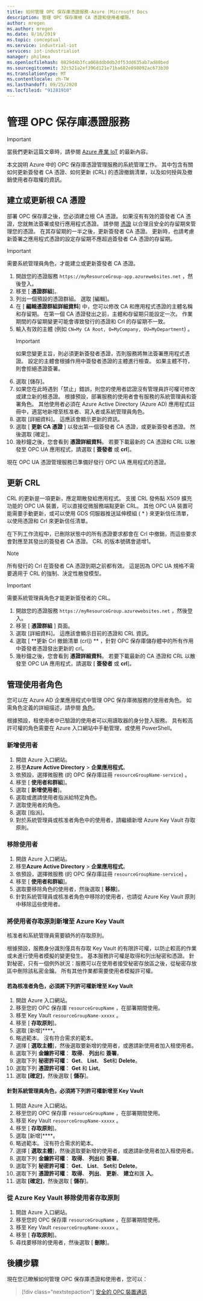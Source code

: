 ```yaml
---
title: 如何管理 OPC 保存庫憑證服務-Azure |Microsoft Docs
description: 管理 OPC 保存庫根 CA 憑證和使用者權限。
author: mregen
ms.author: mregen
ms.date: 8/16/2019
ms.topic: conceptual
ms.service: industrial-iot
services: iot-industrialiot
manager: philmea
ms.openlocfilehash: 0829d4b3fca068ddb0db2df53dd635ab7ad80bed
ms.sourcegitcommit: 32c521a2ef396d121e71ba682e098092ac673b30
ms.translationtype: MT
ms.contentlocale: zh-TW
ms.lasthandoff: 09/25/2020
ms.locfileid: "91281910"
---
```

# <a name="manage-the-opc-vault-certificate-service"></a>管理 OPC 保存庫憑證服務

> [!IMPORTANT]
> 當我們更新這篇文章時，請參閱 [Azure 產業 IoT](https://azure.github.io/Industrial-IoT/) 的最新內容。

本文說明 Azure 中的 OPC 保存庫憑證管理服務的系統管理工作。 其中包含有關如何更新簽發者 CA 憑證、如何更新 (CRL) 的憑證撤銷清單，以及如何授與及撤銷使用者存取權的資訊。

## <a name="create-or-renew-the-root-ca-certificate"></a>建立或更新根 CA 憑證

部署 OPC 保存庫之後，您必須建立根 CA 憑證。 如果沒有有效的簽發者 CA 憑證，您就無法簽署或發行應用程式憑證。 請參閱 [憑證](howto-opc-vault-secure-ca.md#certificates) 以合理且安全的存留期來管理您的憑證。 在其存留期的一半之後，更新簽發者 CA 憑證。 更新時，也請考慮新簽署之應用程式憑證的設定存留期不應超過簽發者 CA 憑證的存留期。
> [!IMPORTANT]
> 需要系統管理員角色，才能建立或更新簽發者 CA 憑證。

1. 開啟您的憑證服務 `https://myResourceGroup-app.azurewebsites.net` ，然後登入。
2. 移至 [ **憑證群組**]。
3. 列出一個預設的憑證群組。 選取 [編輯]。
4. 在 [ **編輯憑證群組詳細資料**] 中，您可以修改 CA 和應用程式憑證的主體名稱和存留期。 在第一個 CA 憑證發出之前，主體和存留期只能設定一次。 作業期間的存留期變更可能會導致發行的憑證和 Crl 的存留期不一致。
5. 輸入有效的主體 (例如 `CN=My CA Root, O=MyCompany, OU=MyDepartment`) 。<br>
   > [!IMPORTANT]
   > 如果您變更主旨，則必須更新簽發者憑證，否則服務將無法簽署應用程式憑證。 設定的主體會根據作用中簽發者憑證的主體進行檢查。 如果主體不符，則會拒絕憑證簽署。
6. 選取 [儲存]。
7. 如果您在此時遇到「禁止」錯誤，則您的使用者認證沒有管理員許可權可修改或建立新的根憑證。 根據預設，部署服務的使用者會有服務的系統管理員和簽署角色。 其他使用者必須在 Azure Active Directory (Azure AD) 應用程式註冊中，適當地新增至核准者、寫入者或系統管理員角色。
8. 選取 [詳細資料]。 這應該會顯示更新的資訊。
9. 選取 [ **更新 CA 憑證** ] 以發出第一個簽發者 CA 憑證，或更新簽發者憑證。 然後選取 [確定]。
10. 幾秒鐘之後，您會看到 **憑證詳細資料**。 若要下載最新的 CA 憑證和 CRL 以散發至 OPC UA 應用程式，請選取 [ **簽發者** 或 **crl**]。

現在 OPC UA 憑證管理服務已準備好發行 OPC UA 應用程式的憑證。

## <a name="renew-the-crl"></a>更新 CRL

CRL 的更新是一項更新，應定期散發給應用程式。 支援 CRL 發佈點 X509 擴充功能的 OPC UA 裝置，可以直接從微服務端點更新 CRL。 其他 OPC UA 裝置可能需要手動更新，或可以使用 GDS 伺服器推送延伸模組 ( * ) 來更新信任清單，以使用憑證和 Crl 來更新信任清單。

在下列工作流程中，已刪除狀態中的所有憑證要求都會在 Crl 中撤銷，而這些要求會對應至其發出的簽發者 CA 憑證。 CRL 的版本號碼會遞增1。 <br>
> [!NOTE]
> 所有發行的 Crl 在簽發者 CA 憑證到期之前都有效。 這是因為 OPC UA 規格不需要適用于 CRL 的強制、決定性散發模型。

> [!IMPORTANT]
> 需要系統管理員角色才能更新簽發者的 CRL。

1. 開啟您的憑證服務 `https://myResourceGroup.azurewebsites.net` ，然後登入。
2. 移至 [ **憑證群組** ] 頁面。
3. 選取 [詳細資料]。 這應該會顯示目前的憑證和 CRL 資訊。
4. 選取 [ **更新 Crl 撤銷清單 (crl]) ** ，針對 OPC 保存庫儲存體中的所有作用中簽發者憑證發出更新的 crl。
5. 幾秒鐘之後，您會看到 **憑證詳細資料**。 若要下載最新的 CA 憑證和 CRL 以散發至 OPC UA 應用程式，請選取 [ **簽發者** 或 **crl**]。

## <a name="manage-user-roles"></a>管理使用者角色

您可以在 Azure AD 企業應用程式中管理 OPC 保存庫微服務的使用者角色。 如需角色定義的詳細描述，請參閱 [角色](howto-opc-vault-secure-ca.md#roles)。

根據預設，租使用者中已驗證的使用者可以用讀取器的身分登入服務。 具有較高許可權的角色需要在 Azure 入口網站中手動管理，或使用 PowerShell。

### <a name="add-user"></a>新增使用者

1. 開啟 Azure 入口網站。
2. 移至**Azure Active Directory**  >  **企業應用程式**。
3. 依預設，選擇微服務 (的 OPC 保存庫註冊 `resourceGroupName-service`) 。
4. 移至 [ **使用者和群組**]。
5. 選取 [ **新增使用者**]。
6. 選取或邀請使用者指派給特定角色。
7. 選取使用者的角色。
8. 選取 [指派]。
9. 對於系統管理員或核准者角色中的使用者，請繼續新增 Azure Key Vault 存取原則。

### <a name="remove-user"></a>移除使用者

1. 開啟 Azure 入口網站。
2. 移至**Azure Active Directory**  >  **企業應用程式**。
3. 依預設，選擇微服務 (的 OPC 保存庫註冊 `resourceGroupName-service`) 。
4. 移至 [ **使用者和群組**]。
5. 選取要移除角色的使用者，然後選取 [ **移除**]。
6. 針對系統管理員或核准者角色中移除的使用者，也請從 Azure Key Vault 原則中移除這些使用者。

### <a name="add-user-access-policy-to-azure-key-vault"></a>將使用者存取原則新增至 Azure Key Vault

核准者和系統管理員需要額外的存取原則。

根據預設，服務身分識別僅具有存取 Key Vault 的有限許可權，以防止較高的作業或未進行使用者模擬的變更發生。 基本服務許可權是取得和列出秘密和憑證。 針對秘密，只有一個例外狀況：服務可以在使用者接受秘密存放區之後，從秘密存放區中刪除該私密金鑰。 所有其他作業都需要使用者模擬許可權。

#### <a name="for-an-approver-role-the-following-permissions-must-be-added-to-key-vault"></a>若為核准者角色，必須將下列許可權新增至 Key Vault

1. 開啟 Azure 入口網站。
2. 移至您的 OPC 保存庫 `resourceGroupName` ，在部署期間使用。
3. 移至 Key Vault `resourceGroupName-xxxxx` 。
4. 移至 [ **存取原則**]。
5. 選取 [新增]****。
6. 略過範本。 沒有符合需求的範本。
7. 選擇 [ **選取主體**]，然後選取要新增的使用者，或邀請新使用者加入租使用者。
8. 選取下列 **金鑰許可權**： **取得**、 **列出**和 **簽署**。
9. 選取下列 **秘密許可權**： **Get**、 **List**、 **Set**和 **Delete**。
10. 選取下列 **憑證許可權**： **Get** 和 **List**。
11. 選取 **[確定]**，然後選取 [ **儲存**]。

#### <a name="for-an-administrator-role-the-following-permissions-must-be-added-to-key-vault"></a>針對系統管理員角色，必須將下列許可權新增至 Key Vault

1. 開啟 Azure 入口網站。
2. 移至您的 OPC 保存庫 `resourceGroupName` ，在部署期間使用。
3. 移至 Key Vault `resourceGroupName-xxxxx` 。
4. 移至 [ **存取原則**]。
5. 選取 [新增]****。
6. 略過範本。 沒有符合需求的範本。
7. 選擇 [ **選取主體**]，然後選取要新增的使用者，或邀請新使用者加入租使用者。
8. 選取下列 **金鑰許可權**： **取得**、 **列出**和 **簽署**。
9. 選取下列 **秘密許可權**： **Get**、 **List**、 **Set**和 **Delete**。
10. 選取下列 **憑證許可權**： **取得**、 **列出**、 **更新**、 **建立**和匯 **入**。
11. 選取 **[確定]**，然後選取 [ **儲存**]。

### <a name="remove-user-access-policy-from-azure-key-vault"></a>從 Azure Key Vault 移除使用者存取原則

1. 開啟 Azure 入口網站。
2. 移至您的 OPC 保存庫 `resourceGroupName` ，在部署期間使用。
3. 移至 Key Vault `resourceGroupName-xxxxx` 。
4. 移至 [ **存取原則**]。
5. 尋找要移除的使用者，然後選取 [ **刪除**]。

## <a name="next-steps"></a>後續步驟

現在您已瞭解如何管理 OPC 保存庫憑證和使用者，您可以：

> [!div class="nextstepaction"]
> [安全的 OPC 裝置通訊](howto-opc-vault-secure.md)
